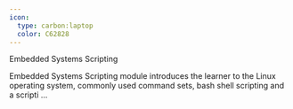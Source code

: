 ```yaml
---
icon:
  type: carbon:laptop
  color: C62828
---
```

Embedded Systems Scripting

Embedded Systems Scripting module introduces the learner to the Linux operating system, commonly used command sets, bash shell scripting and a scripti ... 
